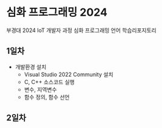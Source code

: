 # 심화 프로그래밍 2024
부경대 2024 IoT 개발자 과정 심화 프로그래밍 언어 학습리포지토리

## 1일차
- 개발환경 설치
	- Visual Studio 2022 Community 설치
	- C, C++ 소스코드 실행
	- 변수, 지역변수
	- 함수 정의, 함수 선언

## 2일차